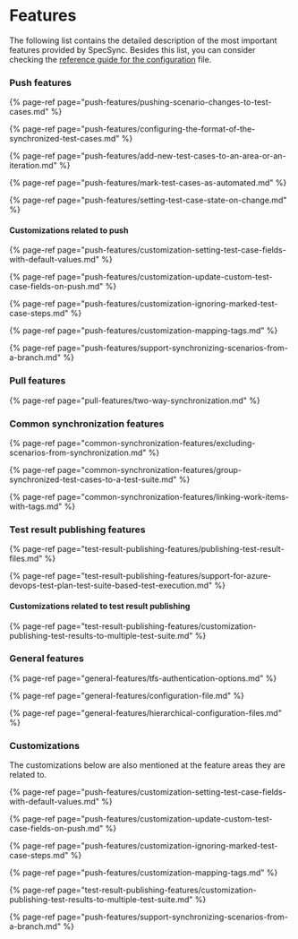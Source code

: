 # Features

The following list contains the detailed description of the most important features provided by SpecSync. Besides this list, you can consider checking the [reference guide for the configuration](../reference/configuration/) file.

### Push features

{% page-ref page="push-features/pushing-scenario-changes-to-test-cases.md" %}

{% page-ref page="push-features/configuring-the-format-of-the-synchronized-test-cases.md" %}

{% page-ref page="push-features/add-new-test-cases-to-an-area-or-an-iteration.md" %}

{% page-ref page="push-features/mark-test-cases-as-automated.md" %}

{% page-ref page="push-features/setting-test-case-state-on-change.md" %}

#### Customizations related to push

{% page-ref page="push-features/customization-setting-test-case-fields-with-default-values.md" %}

{% page-ref page="push-features/customization-update-custom-test-case-fields-on-push.md" %}

{% page-ref page="push-features/customization-ignoring-marked-test-case-steps.md" %}

{% page-ref page="push-features/customization-mapping-tags.md" %}

{% page-ref page="push-features/support-synchronizing-scenarios-from-a-branch.md" %}

### Pull features

{% page-ref page="pull-features/two-way-synchronization.md" %}

### Common synchronization features

{% page-ref page="common-synchronization-features/excluding-scenarios-from-synchronization.md" %}

{% page-ref page="common-synchronization-features/group-synchronized-test-cases-to-a-test-suite.md" %}

{% page-ref page="common-synchronization-features/linking-work-items-with-tags.md" %}

### Test result publishing features

{% page-ref page="test-result-publishing-features/publishing-test-result-files.md" %}

{% page-ref page="test-result-publishing-features/support-for-azure-devops-test-plan-test-suite-based-test-execution.md" %}

#### Customizations related to test result publishing

{% page-ref page="test-result-publishing-features/customization-publishing-test-results-to-multiple-test-suite.md" %}

### General features

{% page-ref page="general-features/tfs-authentication-options.md" %}

{% page-ref page="general-features/configuration-file.md" %}

{% page-ref page="general-features/hierarchical-configuration-files.md" %}

### Customizations

The customizations below are also mentioned at the feature areas they are related to.

{% page-ref page="push-features/customization-setting-test-case-fields-with-default-values.md" %}

{% page-ref page="push-features/customization-update-custom-test-case-fields-on-push.md" %}

{% page-ref page="push-features/customization-ignoring-marked-test-case-steps.md" %}

{% page-ref page="push-features/customization-mapping-tags.md" %}

{% page-ref page="test-result-publishing-features/customization-publishing-test-results-to-multiple-test-suite.md" %}

{% page-ref page="push-features/support-synchronizing-scenarios-from-a-branch.md" %}

